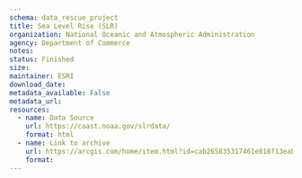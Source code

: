 ```yaml
---
schema: data_rescue_project 
title: Sea Level Rise (SLR)
organization: National Oceanic and Atmospheric Administration
agency: Department of Commerce
notes: 
status: Finished
size: 
maintainer: ESRI
download_date: 
metadata_available: False
metadata_url: 
resources:
  - name: Data Source
    url: https://coast.noaa.gov/slrdata/
    format: html
  - name: Link to archive
    url: https://arcgis.com/home/item.html?id=cab265835317461e818f13eabc242ed1
    format: 
---
```

